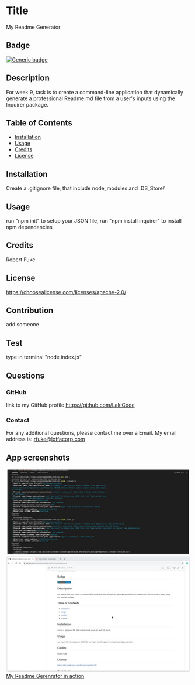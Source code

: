 # Title 
  My Readme Generator
  ## Badge 
 [![Generic badge](https://img.shields.io/badge/License-Apache-blue.svg?style=flat&logo=appveyor)](https://shields.io/)
  ## Description 
 For week 9, task is to create a command-line application that dynamically 
generate a professional Readme.md file from a user's inputs using the Inquirer package.
  ## Table of Contents
  *  [Installation](#installation)
  *  [Usage](#usage)
  *  [Credits](#credits)
  * [License](#license)
  ## Installation 
 Create a .gitignore file, that include node_modules and .DS_Store/
  ## Usage 
 run "npm init" to setup your JSON file, run "npm install inquirer" to install npm dependencies
  ## Credits 
 Robert Fuke
  ## License 
  https://choosealicense.com/licenses/apache-2.0/
  ## Contribution 
 add someone
  ## Test 
 type in terminal "node index.js"
  ## Questions
  ### GitHub 
 link to my GitHub profile 
 https://github.com/LakiCode
  ### Contact 
 For any additional questions, please contact me over a Email. 
 My email address is: 
 rfuke@loffacorp.com
## App screenshots
![alt text](images/terminal.JPG "User inputs")
![alt text](/images/generate_readme.JPG "Generated Readne file")
<a href="https://drive.google.com/file/d/1mJwMRflS8mz9ZYLJP05_hK_he0M2pDT0/view" target="_blank">My Readme Gerenrator in action</a>
